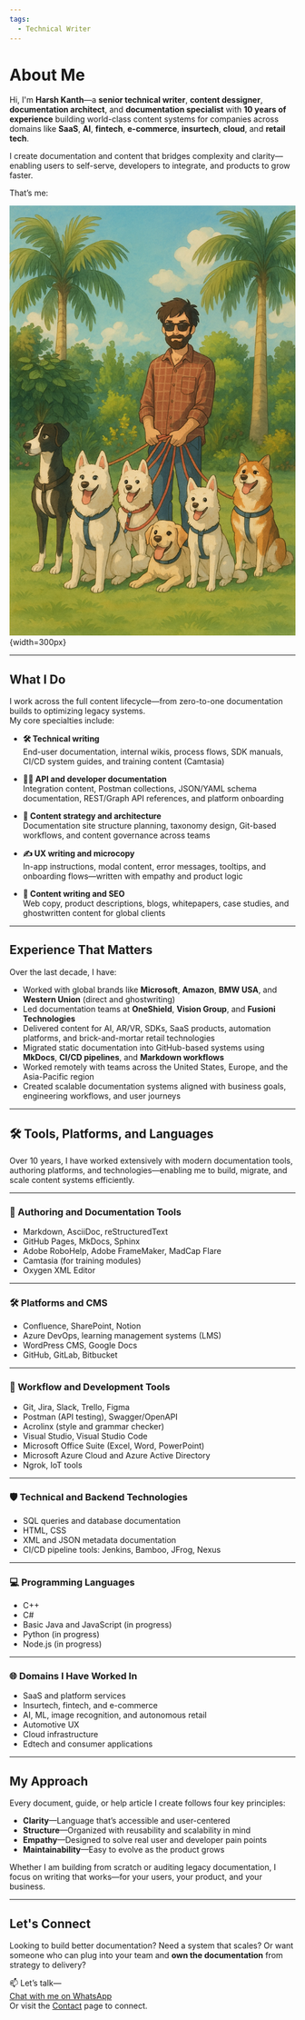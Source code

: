 ```yaml
---
tags:
  - Technical Writer
---
```


# About Me

Hi, I'm **Harsh Kanth**—a **senior technical writer**, **content dessigner**, **documentation architect**, and **documentation specialist** with **10 years of experience** building world-class content systems for companies across domains like **SaaS**, **AI**, **fintech**, **e-commerce**, **insurtech**, **cloud**, and **retail tech**.

I create documentation and content that bridges complexity and clarity—enabling users to self-serve, developers to integrate, and products to grow faster.

That’s me:

![My image](Myimage.png){width=300px}

---

## What I Do

I work across the full content lifecycle—from zero-to-one documentation builds to optimizing legacy systems.  
My core specialties include:

- **🛠 Technical writing**  
  End-user documentation, internal wikis, process flows, SDK manuals, CI/CD system guides, and training content (Camtasia)

- **🧑‍💻 API and developer documentation**  
  Integration content, Postman collections, JSON/YAML schema documentation, REST/Graph API references, and platform onboarding

- **🧠 Content strategy and architecture**  
  Documentation site structure planning, taxonomy design, Git-based workflows, and content governance across teams

- **✍️ UX writing and microcopy**  
  In-app instructions, modal content, error messages, tooltips, and onboarding flows—written with empathy and product logic

- **📢 Content writing and SEO**  
  Web copy, product descriptions, blogs, whitepapers, case studies, and ghostwritten content for global clients

---

## Experience That Matters

Over the last decade, I have:

- Worked with global brands like **Microsoft**, **Amazon**, **BMW USA**, and **Western Union** (direct and ghostwriting)  
- Led documentation teams at **OneShield**, **Vision Group**, and **Fusioni Technologies**  
- Delivered content for AI, AR/VR, SDKs, SaaS products, automation platforms, and brick-and-mortar retail technologies  
- Migrated static documentation into GitHub-based systems using **MkDocs**, **CI/CD pipelines**, and **Markdown workflows**  
- Worked remotely with teams across the United States, Europe, and the Asia-Pacific region  
- Created scalable documentation systems aligned with business goals, engineering workflows, and user journeys

---

## 🛠️ Tools, Platforms, and Languages

Over 10 years, I have worked extensively with modern documentation tools, authoring platforms, and technologies—enabling me to build, migrate, and scale content systems efficiently.

---

### 📝 Authoring and Documentation Tools

- Markdown, AsciiDoc, reStructuredText  
- GitHub Pages, MkDocs, Sphinx  
- Adobe RoboHelp, Adobe FrameMaker, MadCap Flare  
- Camtasia (for training modules)  
- Oxygen XML Editor

---

### 🛠 Platforms and CMS

- Confluence, SharePoint, Notion  
- Azure DevOps, learning management systems (LMS)  
- WordPress CMS, Google Docs  
- GitHub, GitLab, Bitbucket

---

### 🔧 Workflow and Development Tools

- Git, Jira, Slack, Trello, Figma  
- Postman (API testing), Swagger/OpenAPI  
- Acrolinx (style and grammar checker)  
- Visual Studio, Visual Studio Code  
- Microsoft Office Suite (Excel, Word, PowerPoint)  
- Microsoft Azure Cloud and Azure Active Directory  
- Ngrok, IoT tools

---

### 🛡️ Technical and Backend Technologies

- SQL queries and database documentation  
- HTML, CSS  
- XML and JSON metadata documentation  
- CI/CD pipeline tools: Jenkins, Bamboo, JFrog, Nexus

---

### 💻 Programming Languages

- C++  
- C#  
- Basic Java and JavaScript (in progress)  
- Python (in progress)  
- Node.js (in progress)

---

### 🌐 Domains I Have Worked In

- SaaS and platform services  
- Insurtech, fintech, and e-commerce  
- AI, ML, image recognition, and autonomous retail  
- Automotive UX  
- Cloud infrastructure  
- Edtech and consumer applications

---

## My Approach

Every document, guide, or help article I create follows four key principles:

- **Clarity**—Language that’s accessible and user-centered  
- **Structure**—Organized with reusability and scalability in mind  
- **Empathy**—Designed to solve real user and developer pain points  
- **Maintainability**—Easy to evolve as the product grows

Whether I am building from scratch or auditing legacy documentation, I focus on writing that works—for your users, your product, and your business.

---

## Let's Connect

Looking to build better documentation? Need a system that scales? Or want someone who can plug into your team and **own the documentation** from strategy to delivery?

📫 Let’s talk—  
[Chat with me on WhatsApp](https://wa.me/917827620848)  
Or visit the [Contact](contact.md) page to connect.
